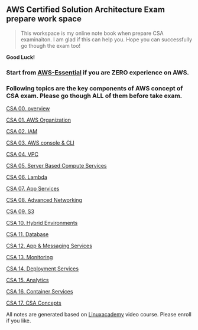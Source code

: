 ## AWS Certified Solution Architecture Exam prepare work space

 > This workspace is my online note book when prepare CSA examinaiton. I am glad if this can help you. Hope you can successfully go though the exam too!

**Good Luck!**

### Start from [AWS-Essential](https://github.com/lannyzhujin/AWS_CSA_Feb_2018/blob/master/Essentials/AWS_Essentials/Home.md) if you are ZERO experience on AWS.

### Following topics are the key components of AWS concept of CSA exam. Please go though ALL of them before take exam.

[CSA 00. overview](https://github.com/lannyzhujin/AWS_CSA_Feb_2018/blob/master/AWS_CSA-Associate/CSA-00.-overview.md)

[CSA 01. AWS Organization](https://github.com/lannyzhujin/AWS_CSA_Feb_2018/blob/master/AWS_CSA-Associate/CSA-01.-AWS-Organization.md)

[CSA 02. IAM](https://github.com/lannyzhujin/AWS_CSA_Feb_2018/blob/master/AWS_CSA-Associate/CSA-02.-IAM.md)

[CSA 03. AWS console & CLI](https://github.com/lannyzhujin/AWS_CSA_Feb_2018/blob/master/AWS_CSA-Associate/CSA-03.-AWS-console-&amp;-CLI.md)

[CSA 04. VPC](https://github.com/lannyzhujin/AWS_CSA_Feb_2018/blob/master/AWS_CSA-Associate/CSA-04.-VPC.md)

[CSA 05. Server Based Compute Services](https://github.com/lannyzhujin/AWS_CSA_Feb_2018/blob/master/AWS_CSA-Associate/CSA-05.-Server-Based-Compute-Services.md)

[CSA 06. Lambda](https://github.com/lannyzhujin/AWS_CSA_Feb_2018/blob/master/AWS_CSA-Associate/CSA-06.-Lambda.md)

[CSA 07. App Services](https://github.com/lannyzhujin/AWS_CSA_Feb_2018/blob/master/AWS_CSA-Associate/CSA-07.-App-Services.md)

[CSA 08. Advanced Networking](https://github.com/lannyzhujin/AWS_CSA_Feb_2018/blob/master/AWS_CSA-Associate/CSA-08.-Advanced-Networking.md)

[CSA 09. S3](https://github.com/lannyzhujin/AWS_CSA_Feb_2018/blob/master/AWS_CSA-Associate/CSA-09.-S3.md)

[CSA 10. Hybrid Environments](https://github.com/lannyzhujin/AWS_CSA_Feb_2018/blob/master/AWS_CSA-Associate/CSA-10.-Hybrid-Environments.md)

[CSA 11. Database](https://github.com/lannyzhujin/AWS_CSA_Feb_2018/blob/master/AWS_CSA-Associate/CSA-11.-Database.md)

[CSA 12. App & Messaging Services](https://github.com/lannyzhujin/AWS_CSA_Feb_2018/blob/master/AWS_CSA-Associate/CSA-12.-App-&amp;-Messaging-Services.md)

[CSA 13. Monitoring](https://github.com/lannyzhujin/AWS_CSA_Feb_2018/blob/master/AWS_CSA-Associate/CSA-13.-Monitoring.md)

[CSA 14. Deployment Services](https://github.com/lannyzhujin/AWS_CSA_Feb_2018/blob/master/AWS_CSA-Associate/CSA-14.-Deployment-Services.md)

[CSA 15. Analytics](https://github.com/lannyzhujin/AWS_CSA_Feb_2018/blob/master/AWS_CSA-Associate/CSA-15.-Analytics.md)

[CSA 16. Container Services](https://github.com/lannyzhujin/AWS_CSA_Feb_2018/blob/master/AWS_CSA-Associate/CSA-16.-Container-Services.md)

[CSA 17. CSA Concepts](https://github.com/lannyzhujin/AWS_CSA_Feb_2018/blob/master/AWS_CSA-Associate/CSA-17.-CSA-Concepts.md)

All notes are generated based on [Linuxacademy](https://www.linuxacademy.com) video course. Please enroll if you like.
